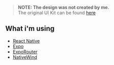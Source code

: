 > <b>NOTE: The design was not created by me.</b></br>
> The original UI Kit can be found [here](https://www.figma.com/community/file/1307732311613727730)

## What i'm using

-   [React Native](https://reactnative.dev/)
-   [Expo](https://docs.expo.dev/)
-   [ExpoRouter](https://docs.expo.dev/router/introduction/)
-   [NativeWind](https://www.nativewind.dev/)
